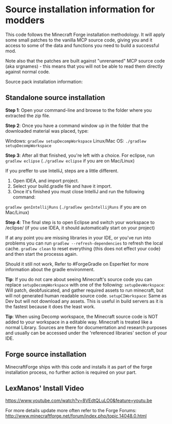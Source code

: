 # Source installation information for modders
This code follows the Minecraft Forge installation methodology. It will apply
some small patches to the vanilla MCP source code, giving you and it access 
to some of the data and functions you need to build a successful mod.

Note also that the patches are built against "unrenamed" MCP source code (aka
srgnames) - this means that you will not be able to read them directly against
normal code.

Source pack installation information:

## Standalone source installation

**Step 1**: Open your command-line and browse to the folder where you extracted the zip file.

**Step 2**: Once you have a command window up in the folder that the downloaded material was placed, type:

Windows: ``gradlew setupDecompWorkspace``
Linux/Mac OS: ``./gradlew setupDecompWorkspace``

**Step 3**: After all that finished, you're left with a choice.
For eclipse, run ``gradlew eclipse`` (``./gradlew eclipse`` if you are on Mac/Linux)

If you preffer to use IntelliJ, steps are a little different.
1. Open IDEA, and import project.
2. Select your build.gradle file and have it import.
3. Once it's finished you must close IntelliJ and run the following command:

  ``gradlew genIntellijRuns`` (``./gradlew genIntellijRuns`` if you are on Mac/Linux)

**Step 4**: The final step is to open Eclipse and switch your workspace to /eclipse/ (if you use IDEA, it should automatically start on your project)

  If at any point you are missing libraries in your IDE, or you've run into problems you can run ``gradlew --refresh-dependencies`` to refresh the local cache. ``gradlew clean`` to reset everything {this does not effect your code} and then start the processs again.

  Should it still not work, 
  Refer to #ForgeGradle on EsperNet for more information about the gradle environment.

**Tip**:
If you do not care about seeing Minecraft's source code you can replace ``setupDecompWorkspace`` with one of the following:
``setupDevWorkspace``: Will patch, deobfusicated, and gather required assets to run minecraft, but will not generated human readable   source code.
``setupCIWorkspace``: Same as Dev but will not download any assets. This is useful in build servers as it is the fastest because it does the least work.

**Tip**:
When using Decomp workspace, the Minecraft source code is NOT added to your workspace in a editable way. Minecraft is treated like a normal Library. Sources are there for documentation and research purposes and usually can be accessed under the 'referenced libraries' section of your IDE.

## Forge source installation
MinecraftForge ships with this code and installs it as part of the forge
installation process, no further action is required on your part.

## LexManos' Install Video
https://www.youtube.com/watch?v=8VEdtQLuLO0&feature=youtu.be

For more details update more often refer to the Forge Forums:
http://www.minecraftforge.net/forum/index.php/topic,14048.0.html
